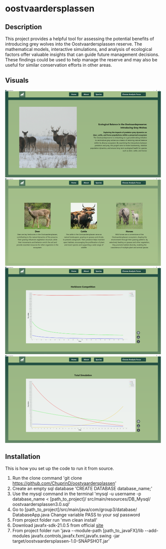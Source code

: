# oostvaardersplassen

## Description
This project provides a helpful tool for assessing the potential
benefits of introducing grey wolves into the Oostvaardersplassen
reserve. The mathematical models, interactive simulations, and
analysis of ecological factors offer valuable insights that can
guide future management decisions. These findings could be used
to help manage the reserve and may also be useful for similar
conservation efforts in other areas. 

## Visuals
![Screenshot_1](/images/Screenshot_1.png)
![Screenshot_2](/images/Screenshot_2.png)
![Screenshot_3](/images/Screenshot_3.png)
![Screenshot_4](/images/Screenshot_4.png)


## Installation
This is how you set up the code to run it from source.

1. Run the clone command 
'git clone https://github.com/ChuprinD/oostvaardersplassen'
2. Create an empty sql database 
'CREATE DATABASE database_name;'
3. Use the mysql command in the terminal 
'mysql -u username -p database_name < [path_to_project]/ src/main/resources/DB_Mysql/ oostvaardersplassen3.0.sql'
4. Go to [path_to_project]/src/main/java/com/group3/database/ DatabaseApp.java 
Change variable PASS to your sql password
5. From project folder run 
'mvn clean install'
6. Download javafx-sdk-21.0.5 from official [site](https://openjfx.io/)
7. From project folder run 
'java --module-path [path_to_javaFX]/lib --add-modules javafx.controls,javafx.fxml,javafx.swing -jar target/oostvaardersplassen-1.0-SNAPSHOT.jar'